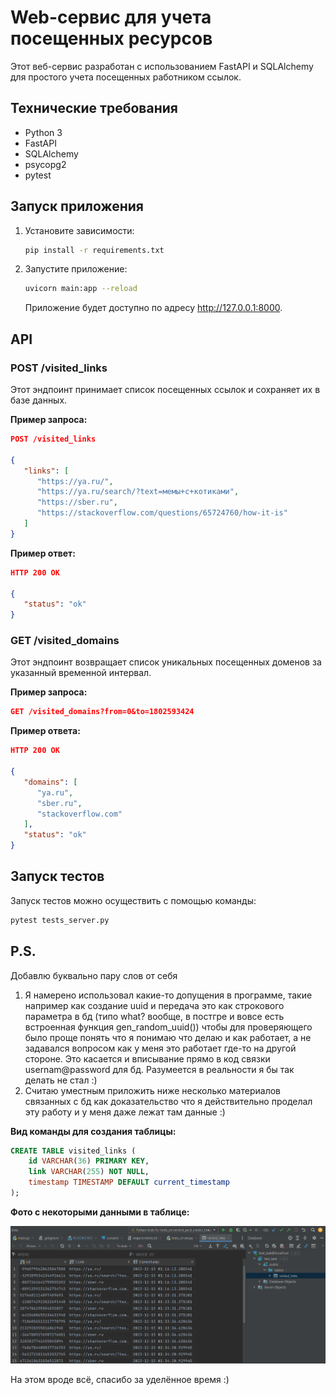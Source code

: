 # Web-сервис для учета посещенных ресурсов

Этот веб-сервис разработан с использованием FastAPI и SQLAlchemy для простого учета посещенных работником ссылок.

## Технические требования

- Python 3
- FastAPI
- SQLAlchemy
- psycopg2
- pytest

## Запуск приложения

1. Установите зависимости:

    ```bash
    pip install -r requirements.txt
    ```

2. Запустите приложение:

    ```bash
    uvicorn main:app --reload
    ```

    Приложение будет доступно по адресу http://127.0.0.1:8000.

## API

### POST /visited_links

Этот эндпоинт принимает список посещенных ссылок и сохраняет их в базе данных.

**Пример запроса:**

```json
POST /visited_links

{
   "links": [
      "https://ya.ru/",
      "https://ya.ru/search/?text=мемы+с+котиками",
      "https://sber.ru",
      "https://stackoverflow.com/questions/65724760/how-it-is"
   ]	
}
```

**Пример ответ:**

```json
HTTP 200 OK

{
   "status": "ok"
}
```

### GET /visited_domains

Этот эндпоинт возвращает список уникальных посещенных доменов за указанный временной интервал.

**Пример запроса:**

```json
GET /visited_domains?from=0&to=1802593424
```

**Пример ответа:**

```json
HTTP 200 OK

{
   "domains": [
      "ya.ru",
      "sber.ru",
      "stackoverflow.com"
   ],
   "status": "ok"
}
```

## Запуск тестов

Запуск тестов можно осуществить с помощью команды:

```bash
pytest tests_server.py
```

## P.S.

Добавлю буквально пару слов от себя

1. Я намерено использовал какие-то допущения в программе, такие например как создание uuid и передача это как строкового параметра в бд (типо what? вообще, в постгре и вовсе есть встроенная функция gen_random_uuid()) чтобы для проверяющего было проще понять что я понимаю что делаю и как работает, а не задавался вопросом как у меня это работает где-то на другой стороне. Это касается и вписывание прямо в код связки usernam@password для бд. Разумеется в реальности я бы так делать не стал :)
2. Считаю уместным приложить ниже несколько материалов связанных с бд как доказательство что я действительно проделал эту работу и у меня даже лежат там данные :)

**Вид команды для создания таблицы:**

```sql
CREATE TABLE visited_links (
    id VARCHAR(36) PRIMARY KEY,
    link VARCHAR(255) NOT NULL,
    timestamp TIMESTAMP DEFAULT current_timestamp
);
```

**Фото с некоторыми данными в таблице:**

![img.png](img.png)

На этом вроде всё, спасибо за уделённое время :)